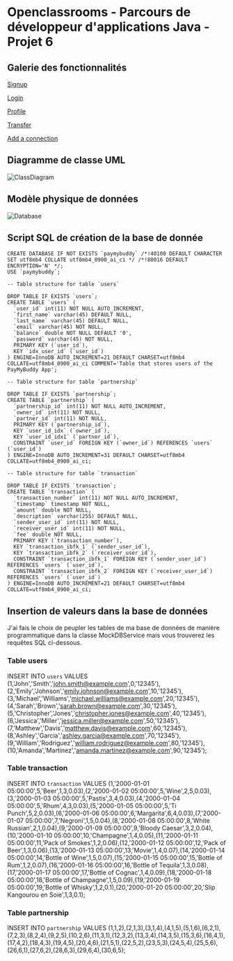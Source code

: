 # Openclassrooms - Parcours de développeur d'applications Java  - Projet 6

## Galerie des fonctionnalités

[Signup](https://imgur.com/a/dn5zhs2)

[Login](https://imgur.com/a/tBLp5ii)

[Profile](https://imgur.com/a/bhLSpyc)

[Transfer](https://imgur.com/a/fEbwKu6)

[Add a connection](https://imgur.com/a/fMmVtm4)

## Diagramme de classe UML

![ClassDiagram](https://github.com/Scud-P/paymybuddy/assets/129103727/9de8abce-308c-42b3-8254-b61b15ca7473)

## Modèle physique de données

![Database](https://github.com/Scud-P/paymybuddy/assets/129103727/abd4d777-e3ad-4985-9857-fc90ef6721ae)

## Script SQL de création de la base de donnée

```
CREATE DATABASE IF NOT EXISTS `paymybuddy` /*!40100 DEFAULT CHARACTER SET utf8mb4 COLLATE utf8mb4_0900_ai_ci */ /*!80016 DEFAULT ENCRYPTION='N' */;
USE `paymybuddy`;

-- Table structure for table `users`

DROP TABLE IF EXISTS `users`;
CREATE TABLE `users` (
  `user_id` int(11) NOT NULL AUTO_INCREMENT,
  `first_name` varchar(45) DEFAULT NULL,
  `last_name` varchar(45) DEFAULT NULL,
  `email` varchar(45) NOT NULL,
  `balance` double NOT NULL DEFAULT '0',
  `password` varchar(45) NOT NULL,
  PRIMARY KEY (`user_id`),
  KEY `idx_user_id` (`user_id`)
) ENGINE=InnoDB AUTO_INCREMENT=21 DEFAULT CHARSET=utf8mb4 COLLATE=utf8mb4_0900_ai_ci COMMENT='Table that stores users of the PayMyBuddy App';

-- Table structure for table `partnership`

DROP TABLE IF EXISTS `partnership`;
CREATE TABLE `partnership` (
  `partnership_id` int(11) NOT NULL AUTO_INCREMENT,
  `owner_id` int(11) NOT NULL,
  `partner_id` int(11) NOT NULL,
  PRIMARY KEY (`partnership_id`),
  KEY `user_id_idx` (`owner_id`),
  KEY `user_id_idx1` (`partner_id`),
  CONSTRAINT `user_id` FOREIGN KEY (`owner_id`) REFERENCES `users` (`user_id`)
) ENGINE=InnoDB AUTO_INCREMENT=31 DEFAULT CHARSET=utf8mb4 COLLATE=utf8mb4_0900_ai_ci;

-- Table structure for table `transaction`

DROP TABLE IF EXISTS `transaction`;
CREATE TABLE `transaction` (
  `transaction_number` int(11) NOT NULL AUTO_INCREMENT,
  `timestamp` timestamp NOT NULL,
  `amount` double NOT NULL,
  `description` varchar(255) DEFAULT NULL,
  `sender_user_id` int(11) NOT NULL,
  `receiver_user_id` int(11) NOT NULL,
  `fee` double NOT NULL,
  PRIMARY KEY (`transaction_number`),
  KEY `transaction_ibfk_1` (`sender_user_id`),
  KEY `transaction_ibfk_2` (`receiver_user_id`),
  CONSTRAINT `transaction_ibfk_1` FOREIGN KEY (`sender_user_id`) REFERENCES `users` (`user_id`),
  CONSTRAINT `transaction_ibfk_2` FOREIGN KEY (`receiver_user_id`) REFERENCES `users` (`user_id`)
) ENGINE=InnoDB AUTO_INCREMENT=21 DEFAULT CHARSET=utf8mb4 COLLATE=utf8mb4_0900_ai_ci;
```

## Insertion de valeurs dans la base de données

J'ai fais le choix de peupler les tables de ma base de données de manière programmatique dans la classe MockDBService mais vous trouverez les requêtes SQL ci-dessous.

### Table users

INSERT INTO `users` VALUES (1,'John','Smith','john.smith@example.com',0,'12345'),(2,'Emily','Johnson','emily.johnson@example.com',10,'12345'),(3,'Michael','Williams','michael.williams@example.com',20,'12345'),(4,'Sarah','Brown','sarah.brown@example.com',30,'12345'),(5,'Christopher','Jones','christopher.jones@example.com',40,'12345'),(6,'Jessica','Miller','jessica.miller@example.com',50,'12345'),(7,'Matthew','Davis','matthew.davis@example.com',60,'12345'),(8,'Ashley','Garcia','ashley.garcia@example.com',70,'12345'),(9,'William','Rodriguez','william.rodriguez@example.com',80,'12345'),(10,'Amanda','Martinez','amanda.martinez@example.com',90,'12345');

### Table transaction

INSERT INTO `transaction` VALUES (1,'2000-01-01 05:00:00',5,'Beer',1,3,0.03),(2,'2000-01-02 05:00:00',5,'Wine',2,5,0.03),(3,'2000-01-03 05:00:00',5,'Pastis',3,4,0.03),(4,'2000-01-04 05:00:00',5,'Rhum',4,3,0.03),(5,'2000-01-05 05:00:00',5,'Ti Punch',5,2,0.03),(6,'2000-01-06 05:00:00',6,'Margarita',6,4,0.03),(7,'2000-01-07 05:00:00',7,'Negroni',1,5,0.04),(8,'2000-01-08 05:00:00',8,'White Russian',2,1,0.04),(9,'2000-01-09 05:00:00',9,'Bloody Caesar',3,2,0.04),(10,'2000-01-10 05:00:00',10,'Champagne',1,4,0.05),(11,'2000-01-11 05:00:00',11,'Pack of Smokes',1,2,0.06),(12,'2000-01-12 05:00:00',12,'Pack of Beer',1,3,0.06),(13,'2000-01-13 05:00:00',13,'Movie',1,4,0.07),(14,'2000-01-14 05:00:00',14,'Bottle of Wine',1,5,0.07),(15,'2000-01-15 05:00:00',15,'Bottle of Rum',1,2,0.07),(16,'2000-01-16 05:00:00',16,'Bottle of Tequila',1,3,0.08),(17,'2000-01-17 05:00:00',17,'Bottle of Cognac',1,4,0.09),(18,'2000-01-18 05:00:00',18,'Bottle of Champagne',1,5,0.09),(19,'2000-01-19 05:00:00',19,'Bottle of Whisky',1,2,0.1),(20,'2000-01-20 05:00:00',20,'Slip Kangourou en Soie',1,3,0.1);

### Table partnership

INSERT INTO `partnership` VALUES (1,1,2),(2,1,3),(3,1,4),(4,1,5),(5,1,6),(6,2,1),(7,2,3),(8,2,4),(9,2,5),(10,2,6),(11,3,1),(12,3,2),(13,3,4),(14,3,5),(15,3,6),(16,4,1),(17,4,2),(18,4,3),(19,4,5),(20,4,6),(21,5,1),(22,5,2),(23,5,3),(24,5,4),(25,5,6),(26,6,1),(27,6,2),(28,6,3),(29,6,4),(30,6,5);
 

